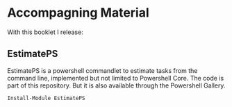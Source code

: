 # Accompagning Material

With this booklet I release:

## EstimatePS

EstimatePS is a powershell commandlet to estimate tasks from the command line, implemented but not limited to Powershell Core. The code is part of this repository. But it is also available through the Powershell Gallery.

```
Install-Module EstimatePS
```
